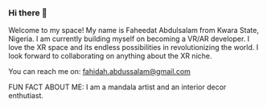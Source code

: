 ### Hi there 👋 

Welcome to my space! My name is Faheedat Abdulsalam from Kwara State, Nigeria. 
I am currently building myself on becoming a VR/AR developer. I love the XR space and its endless possibilities in revolutionizing the world.
I look forward to collaborating on anything about the XR niche.

You can reach me on: fahidah.abdussalam@gmail.com

FUN FACT ABOUT ME: I am a mandala artist and an interior decor enthutiast.

<!--
**fahidah/fahidah** is a ✨ _special_ ✨ repository because its `README.md` (this file) appears on your GitHub profile.

Here are some ideas to get you started:

- 🔭 I’m currently working on ...
- 🌱 I’m currently learning ...
- 👯 I’m looking to collaborate on ...
- 🤔 I’m looking for help with ...
- 💬 Ask me about ...
- 📫 How to reach me: ...
- 😄 Pronouns: ...
- ⚡ Fun fact: ...
-->
